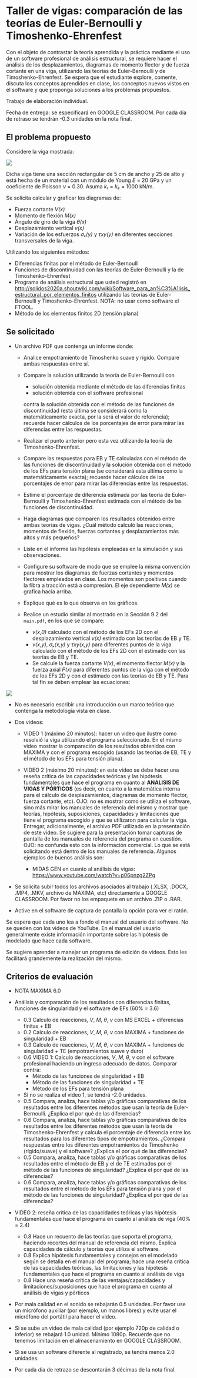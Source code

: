 # Taller de vigas: comparación de las teorías de Euler-Bernoulli y Timoshenko-Ehrenfest

Con el objeto de contrastar la teoría aprendida y la práctica mediante el uso de un software profesional de análisis estructural, se requiere hacer el análisis de los desplazamientos, diagramas de momento flector y de fuerza cortante en una viga, utilizando las teorías de Euler-Bernoulli y de Timoshenko-Ehrenfest. Se espera que el estudiante explore, comente, discuta los conceptos aprendidos en clase, los conceptos nuevos vistos en el software y que proponga soluciones a los problemas propuestos.

Trabajo de elaboración individual.

Fecha de entrega: se especificará en GOOGLE CLASSROOM. Por cada día de retraso se tendrán -0.3 unidades en la nota final.


## El problema propuesto
Considere la viga mostrada:

<img src="figs/viga_2020a_sin_rotula.svg"/>

Dicha viga tiene una sección rectangular de 5 cm de ancho y 25 de alto y está hecha de un material con un módulo de Young *E* = 20 GPa y un coeficiente de Poisson *ν* = 0.30. Asuma *k₁* = *k₂* = 1000 kN/m.

Se solicita calcular y graficar los diagramas de:
* Fuerza cortante *V(x)*
* Momento de flexión *M(x)*
* Ángulo de giro de la viga *θ(x)*
* Desplazamiento vertical *v(x)*
* Variación de los esfuerzos *σₓ(y)* y *τxy(y)* en diferentes secciones transversales de la viga.  

Utilizando los siguientes métodos:
* Diferencias finitas por el método de Euler-Bernoulli
* Funciones de discontinuidad con las teorías de Euler-Bernoulli y la de Timoshenko-Ehrenfest
* Programa de análisis estructural que usted registró en http://solidos2020a.shoutwiki.com/wiki/Software_para_an%C3%A1lisis_estructural_por_elementos_finitos utilizando las teorías de Euler-Bernoulli y Timoshenko-Ehrenfest. NOTA: no usar como software el FTOOL.
* Método de los elementos finitos 2D (tensión plana)


## Se solicitado
* Un archivo PDF que contenga un informe donde:
  * Analice empotramiento de Timoshenko suave y rígido. Compare ambas respuestas entre sí.
  * Compare la solución utilizando la teoría de Euler-Bernoulli con
    * solución obtenida mediante el método de las diferencias finitas
    * solución obtenida con el software profesional 

    contra la solución obtenida con el método de las funciones de discontinuidad (esta última se considerará como la matemáticamente exacta, por la será el valor de referencia); recuerde hacer cálculos de los porcentajes de error para mirar las diferencias entre las respuestas.
  * Realizar el punto anterior pero esta vez utilizando la teoría de Timoshenko-Ehrenfest.
  * Compare las respuestas para EB y TE calculadas con el método de las funciones de discontinuidad y la solución obtenida con el método de los EFs para tensión plana (se considerará esta última como la matemáticamente exacta); recuerde hacer cálculos de los porcentajes de error para mirar las diferencias entre las respuestas.
  * Estime el porcentaje de diferencia estimada por las teoría de Euler-Bernoulli y Timoshenko-Ehrenfest estimada con el método de las funciones de discontinuidad.
  * Haga diagramas que comparen los resultados obtenidos entre ambas teorías de vigas. ¿Cuál método calculó las reacciones, momentos de flexión, fuerzas cortantes y desplazamientos más altos y más pequeños? 
  * Liste en el informe las hipótesis empleadas en la simulación y sus observaciones.
  * Configure su software de modo que se emplee la misma convención para mostrar los diagramas de fuerzas cortantes y momentos flectores empleados en clase. Los momentos son positivos cuando la fibra a tracción está a compresión. El eje dependiente *M(x)* se grafica hacia arriba.
  * Explique qué es lo que observa en los gráficos.
  * Realice un estudio similar al mostrado en la Sección 9.2 del `main.pdf`, en los que se compare:
    * *v(x,0)* calculado con el método de los EFs 2D con el desplazamiento vertical *v(x)* estimado con las teorías de EB y TE.
    * *v(x,y)*, *σₓ(x,y)* y *τxy(x,y)* para diferentes puntos de la viga calculado con el método de los EFs 2D con el  estimado con las teorías de EB y TE.
    * Se calcule la fuerza cortante *V(x)*, el momento flector *M(x)* y la fuerza axial *P(x)* para diferentes puntos de la viga con el método de los EFs 2D y con el  estimado con las teorías de EB y TE. Para tal fin se deben emplear las ecuaciones:   
<!---
Compile en: https://tex.s2cms.com

\begin{align*}
V(x) &= - \iint_{A(x)}   \tau_{xy}(x,y,z) \operatorname{d} y \operatorname{d} z \\
M(x) &= - \iint_{A(x)} y \sigma_{x}(x,y,z) \operatorname{d} y \operatorname{d} z \\
P(x) &= + \iint_{A(x)}   \sigma_{x}(x,y,z) \operatorname{d} y \operatorname{d} z 
\end{align*}
--->
 ![](https://tex.s2cms.ru/svg/%5Cbegin%7Balign*%7D%0AV(x)%20%26%3D%20-%20%5Ciint_%7BA(x)%7D%20%5Ctau_%7Bxy%7D(x%2Cy%2Cz)%20%5Coperatorname%7Bd%7D%20y%20%5Coperatorname%7Bd%7D%20z%20%5C%5C%0AM(x)%20%26%3D%20-%20%5Ciint_%7BA(x)%7D%20y%20%5Csigma_%7Bx%7D(x%2Cy%2Cz)%20%5Coperatorname%7Bd%7D%20y%20%5Coperatorname%7Bd%7D%20z%20%5C%5C%0AP(x)%20%26%3D%20%2B%20%5Ciint_%7BA(x)%7D%20%5Csigma_%7Bx%7D(x%2Cy%2Cz)%20%5Coperatorname%7Bd%7D%20y%20%5Coperatorname%7Bd%7D%20z%20%0A%5Cend%7Balign*%7D)

  * No es necesario escribir una introducción o un marco teórico que contenga la metodología vista en clase.

* Dos videos:
  * VIDEO 1 (máximo 20 minutos): hacer un video que ilustre como resolvió la viga utilizando el programa seleccionado. En el mismo video mostrar la comparación de los resultados obtenidos con MAXIMA y con el programa escogido (usando las teorías de EB, TE y el método de los EFs para tensión plana).

  * VIDEO 2 (máximo 20 minutos): en este video se debe hacer una reseña crítica de las capacidades teóricas y las hipótesis fundamentales que hace el programa en cuanto al **ANALISIS DE VIGAS Y PÓRTICOS** (es decir, en cuanto a la matemática interna para el cálculo de desplazamientos, diagramas de momento flector, fuerza cortante, etc). OJO: no es mostrar como se utiliza el software, sino más mirar los manuales de referencia del mismo y mostrar que teorías, hipótesis, suposiciones, capacidades y limitaciones que tiene el programa escogido y que se utilizaron para calcular la viga. Entregar, adicionalmente, el archivo PDF utilizado en la presentación de este video. Se sugiere para la presentación tomar capturas de pantalla de los manuales de referencia del programa en cuestión. OJO: no confunda esto con la información comercial. Lo que se está solicitando está dentro de los manuales de referencia. Algunos ejemplos de buenos análisis son:
     * MIDAS GEN en cuanto al análisis de vigas: https://www.youtube.com/watch?v=p06pnzg2ZPg

* Se solicita subir todos los archivos asociados al trabajo (.XLSX, .DOCX, .MP4, .MKV, archivo de MAXIMA, etc) directamente a GOOGLE CLASSROOM. Por favor no los empaquete en un archivo .ZIP o .RAR.

* Active en el software de captura de pantalla la opción para ver el ratón.

Se espera que cada uno lea a fondo el manual del usuario del software. No se queden con los videos de YouTube. En el manual del usuario generalmente existe información importante sobre las hipótesis de modelado que hace cada software.

Se sugiere aprender a manejar un programa de edición de videos. Esto les facilitará grandemente la realización del mismo.


## Criterios de evaluación
* NOTA MAXIMA 6.0

* Análisis y comparación de los resultados con diferencias finitas, funciones de singularidad y el software de EFs (60% = 3.6)
  * 0.3 Calculo de reacciones, *V*, *M*, *θ*, *v* con MS EXCEL + diferencias finitas + EB
  * 0.2 Calculo de reacciones, *V*, *M*, *θ*, *v* con MAXIMA + funciones de singularidad + EB
  * 0.3 Calculo de reacciones, *V*, *M*, *θ*, *v* con MAXIMA + funciones de singularidad + TE (empotramientos suave y duro)
  * 0.6 VIDEO 1: Calculo de reacciones, *V*, *M*, *θ*, *v* con el software profesional haciendo un ingreso adecuado de datos. Comparar contra:
     * Método de las funciones de singularidad + EB
     * Método de las funciones de singularidad + TE
     * Método de los EFs para tensión plana
  * Si no se realiza el video 1, se tendrá -2.0 unidades.
  * 0.5 Compara, analiza, hace tablas y/o gráficas comparativas de los resultados entre los diferentes métodos que usan la teoría de Euler-Bernoulli. ¿Explica el por qué de las diferencias?
  * 0.6 Compara, analiza, hace tablas y/o gráficas comparativas de los resultados entre los diferentes métodos que usan la teoría de Timoshenko-Ehrenfest y calcula el porcentaje de diferencia entre los resultados para los diferentes tipos de empotramientos. ¿Compara respuestas entre los diferentes empotramientos de Timoshenko (rígido/suave) y el software? ¿Explica el por qué de las diferencias?
  * 0.5 Compara, analiza, hace tablas y/o gráficas comparativas de los resultados entre el método de EB y el de TE estimados por el método de las funciones de singularidad? ¿Explica el por qué de las diferencias?
  * 0.6 Compara, analiza, hace tablas y/o gráficas comparativas de los resultados entre el método de los EFs para tensión plana y por el método de las funciones de singularidad? ¿Explica el por qué de las diferencias?

* VIDEO 2: reseña crítica de las capacidades teóricas y las hipótesis fundamentales que hace el programa en cuanto al análisis de viga (40% = 2.4)
  * 0.8 Hace un recuento de las teorías que soporta el programa, haciendo recortes del manual de referencia del mismo. Explica capacidades de cálculo y teorías que utiliza el software. 
  * 0.8 Explica hipótesis fundamentales y consejos en el modelado según se detalla en el manual del programa; hace una reseña crítica de las capacidades teóricas, las limitaciones y las hipótesis fundamentales que hace el programa en cuanto al análisis de viga
  * 0.8 Hace una reseña crítica de las ventajas/capacidades y limitaciones/suposiciones que hace el programa en cuanto al análisis de vigas y pórticos

* Por mala calidad en el sonido se rebajarán 0.5 unidades. Por favor use un micrófono auxiliar (por ejemplo, un manos libres) y evite usar el micrófono del portátil para hacer el video.

* Si se sube un video de mala calidad (por ejemplo 720p de calidad o inferior) se rebajará 1.0 unidad. Mínimo 1080p. Recuerde que no tenemos limitación en el almacenamiento en GOOGLE CLASSROOM.

* Si se usa un software diferente al registrado, se tendrá menos 2.0 unidades.

* Por cada día de retrazo se descontarán 3 décimas de la nota final.